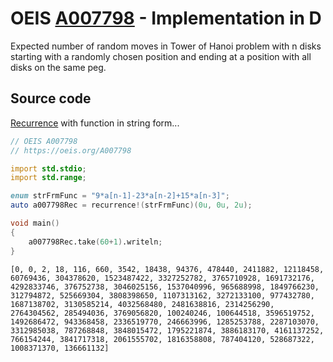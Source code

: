 # OEIS [A007798](https://oeis.org/A007798) - Implementation in D

Expected number of random moves in Tower of Hanoi problem with n disks starting with a randomly chosen position and ending at a position with all disks on the same peg.

## Source code

[Recurrence](https://dlang.org/library/std/range/recurrence.html) with function in string form...

```d
// OEIS A007798
// https://oeis.org/A007798

import std.stdio;
import std.range;

enum strFrmFunc = "9*a[n-1]-23*a[n-2]+15*a[n-3]";
auto a007798Rec = recurrence!(strFrmFunc)(0u, 0u, 2u);

void main()
{
	a007798Rec.take(60+1).writeln;
}
```

```text
[0, 0, 2, 18, 116, 660, 3542, 18438, 94376, 478440, 2411882, 12118458, 60769436, 304378620, 1523487422, 3327252782, 3765710928, 1691732176, 4292833746, 376752738, 3046025156, 1537040996, 965688998, 1849766230, 312794872, 525669304, 3808398650, 1107313162, 3272133100, 977432780, 1687138702, 3130585214, 4032568480, 2481638816, 2314256290, 2764304562, 285494036, 3769056820, 100240246, 100644518, 3596519752, 1492686472, 943368458, 2336519770, 246663996, 1285253788, 2287103070, 3312985038, 787268848, 3848015472, 1795221874, 3886183170, 4161137252, 766154244, 3841717318, 2061555702, 1816358808, 787404120, 528687322, 1008371370, 136661132]
```
